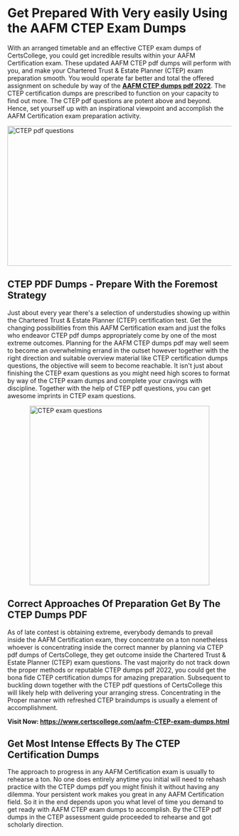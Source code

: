 <h1><strong>Get Prepared With Very easily Using the AAFM CTEP Exam Dumps&nbsp;</strong></h1>
<p><span style="font-weight: 400;">With an arranged timetable and an effective  CTEP exam dumps of CertsCollege, you could get incredible results within your AAFM Certification exam. These updated AAFM CTEP pdf dumps will perform with you, and make your Chartered Trust & Estate Planner (CTEP) exam preparation smooth. You would operate far better and total the offered assignment on schedule by way of the <strong><a href="https://www.certscollege.com/aafm-CTEP-exam-dumps.html">AAFM CTEP dumps pdf 2022</a></strong>. The CTEP certification dumps are prescribed to function on your capacity to find out more. The  CTEP pdf questions are potent above and beyond. Hence, set yourself up with an inspirational viewpoint and accomplish the AAFM Certification exam preparation activity.&nbsp;</span></p>
<p><span style="font-weight: 400;"><img style="display: block; margin-left: auto; margin-right: auto;" src="https://i.ibb.co/CPDK3ps/Yellow-and-Blue-Initiative-Blog-Banner.png" alt="CTEP pdf questions" width="559" height="315" /></span></p>
<h2><strong>CTEP PDF Dumps - Prepare With the Foremost Strategy</strong></h2>
<p><span style="font-weight: 400;">Just about every year there's a selection of understudies showing up within the Chartered Trust & Estate Planner (CTEP) certification test. Get the changing possibilities from this AAFM Certification exam and just the folks who endeavor CTEP pdf dumps appropriately come by one of the most extreme outcomes. Planning for the AAFM CTEP dumps pdf may well seem to become an overwhelming errand in the outset however together with the right direction and suitable overview material like CTEP certification dumps questions, the objective will seem to become reachable. It isn't just about finishing the CTEP exam questions as you might need high scores to format by way of the CTEP exam dumps and complete your cravings with discipline. Together with the help of CTEP pdf questions, you can get awesome imprints in CTEP exam questions.</span></p>
<p><span style="font-weight: 400;"><a href="https://tinyurl.com/yybrrkjf"><img style="display: block; margin-left: auto; margin-right: auto;" src="https://i.ibb.co/9tMrhdY/Teacher-Appreciation-Invitation.png" alt="CTEP exam questions " width="404" height="404" /></a></span></p>
<h2><strong>Correct Approaches Of Preparation Get By The CTEP Dumps PDF</strong></h2>
<p><span style="font-weight: 400;">As of late contest is obtaining extreme, everybody demands to prevail inside the AAFM Certification exam, they concentrate on a ton nonetheless whoever is concentrating inside the correct manner by planning via CTEP pdf dumps of CertsCollege, they get outcome inside the Chartered Trust & Estate Planner (CTEP) exam questions. The vast majority do not track down the proper methods or reputable CTEP dumps pdf 2022, you could get the bona fide CTEP certification dumps for amazing preparation. Subsequent to buckling down together with the  CTEP pdf questions of CertsCollege this will likely help with delivering your arranging stress. Concentrating in the Proper manner with refreshed CTEP braindumps is usually a element of accomplishment.</span></p>
<p><span style="font-weight: 400;"><strong>Visit Now: <a href="https://www.certscollege.com/aafm-CTEP-exam-dumps.html">https://www.certscollege.com/aafm-CTEP-exam-dumps.html</a></strong></span></p>
<h2><strong>Get Most Intense Effects By The CTEP Certification Dumps</strong></h2>
<p><span style="font-weight: 400;">The approach to progress in any AAFM Certification exam is usually to rehearse a ton. No one does entirely anytime you initial will need to rehash practice with the CTEP dumps pdf you might finish it without having any dilemma. Your persistent work makes you great in any AAFM Certification field. So it in the end depends upon you what level of time you demand to get ready with AAFM CTEP exam dumps to accomplish. By the CTEP pdf dumps in the CTEP assessment guide proceeded to rehearse and got scholarly direction.</span></p>
